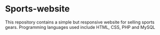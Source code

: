 # Sports-website
This repository contains a simple but responsive website for selling sports gears. Programming languages used include HTML, CSS, PHP and MySQL
